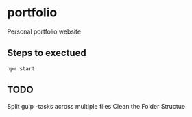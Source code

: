 # portfolio
Personal portfolio website

## Steps to exectued 

```steps
npm start
```


## TODO

Split gulp -tasks across multiple files
Clean the Folder Structue 
